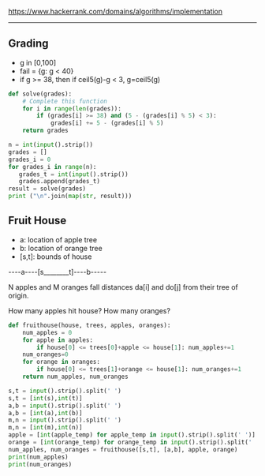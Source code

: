 https://www.hackerrank.com/domains/algorithms/implementation

--------------------------------------------------------------
## Grading
* g in [0,100]
* fail = {g: g < 40}
* if g >= 38, then if ceil5(g)-g < 3, g=ceil5(g)

```python
def solve(grades):
    # Complete this function
    for i in range(len(grades)):
        if (grades[i] >= 38) and (5 - (grades[i] % 5) < 3):
            grades[i] += 5 - (grades[i] % 5)
    return grades

n = int(input().strip())
grades = []
grades_i = 0
for grades_i in range(n):
   grades_t = int(input().strip())
   grades.append(grades_t)
result = solve(grades)
print ("\n".join(map(str, result)))
```

## Fruit House

* a: location of apple tree
* b: location of orange tree
* [s,t]: bounds of house

----a----[s________t]----b-----

N apples and M oranges fall distances da[i] and do[j] from their tree of origin.

How many apples hit house? How many oranges?

```python
def fruithouse(house, trees, apples, oranges):
    num_apples = 0
    for apple in apples:
        if house[0] <= trees[0]+apple <= house[1]: num_apples+=1
    num_oranges=0
    for orange in oranges:
        if house[0] <= trees[1]+orange <= house[1]: num_oranges+=1
    return num_apples, num_oranges

s,t = input().strip().split(' ')
s,t = [int(s),int(t)]
a,b = input().strip().split(' ')
a,b = [int(a),int(b)]
m,n = input().strip().split(' ')
m,n = [int(m),int(n)]
apple = [int(apple_temp) for apple_temp in input().strip().split(' ')]
orange = [int(orange_temp) for orange_temp in input().strip().split(' ')]
num_apples, num_oranges = fruithouse([s,t], [a,b], apple, orange)
print(num_apples)
print(num_oranges)
```
